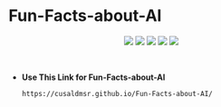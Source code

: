 # Fun-Facts-about-AI

<p align="center">
        <img src="https://img.shields.io/github/created-at/cusaldmsr/Fun-Facts-about-AI"/>
        <img src="https://img.shields.io/github/commit-activity/m/cusaldmsr/Fun-Facts-about-AI"/>
        <img src="https://img.shields.io/github/forks/cusaldmsr/Fun-Facts-about-AI"/>
        <img src="https://img.shields.io/github/stars/cusaldmsr/Fun-Facts-about-AI"/>
        <img src="https://img.shields.io/github/watchers/cusaldmsr/Fun-Facts-about-AI"/>
</p>
<br>

 - **Use This Link for Fun-Facts-about-AI**

     ```bash
     https://cusaldmsr.github.io/Fun-Facts-about-AI/
